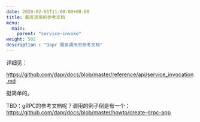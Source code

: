 ```yaml
---
date: 2020-02-01T11:00:00+08:00
title: 服务调用的参考文档
menu:
  main:
    parent: "service-invoke"
weight: 502
description : "Dapr 服务调用的参考文档"
---
```


详细见：

https://github.com/dapr/docs/blob/master/reference/api/service_invocation.md

挺简单的。

TBD：gRPC的参考文档呢？调用的例子倒是有一个：https://github.com/dapr/docs/blob/master/howto/create-grpc-app


